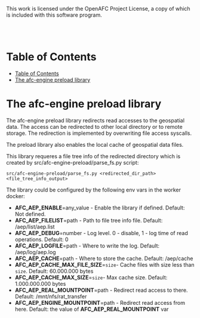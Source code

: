 This work is licensed under the OpenAFC Project License, a copy of which is included with this software program.

<br />
<br />

# Table of Contents
- [Table of Contents](#table-of-contents)
- [The afc-engine preload library](#the-afc-engine-preload-library)
# The afc-engine preload library
The afc-engine preload library redirects read accesses to the geospatial data. The access can be redirected to other local directory or to remote storage. The redirection is implemented by overwriting file access syscalls.

The preload library also enables the local cache of geospatial data files.

This library requeres a file tree info of the redirected directory which is created by src/afc-engine-preload/parse_fs.py script:
```
src/afc-engine-preload/parse_fs.py <redirected_dir_path> <file_tree_info_output>
```

The library could be configured by the following env vars in the worker docker:
- **AFC_AEP_ENABLE**=any_value - Enable the library if defined. Default: Not defined.
- **AFC_AEP_FILELIST**=path - Path to file tree info file. Default: /aep/list/aep.list
- **AFC_AEP_DEBUG**=number - Log level. 0 - disable, 1 - log time of read operations. Default: 0
- **AFC_AEP_LOGFILE**=path - Where to write the log. Default:  /aep/log/aep.log
- **AFC_AEP_CACHE**=path - Where to store the cache. Default:  /aep/cache
- **AFC_AEP_CACHE_MAX_FILE_SIZE**=`size`- Cache files with size less than `size`. Default: 60.000.000 bytes
- **AFC_AEP_CACHE_MAX_SIZE**=`size`- Max cache size. Default: 1.000.000.000 bytes
- **AFC_AEP_REAL_MOUNTPOINT**=path - Redirect read access to there. Default: /mnt/nfs/rat_transfer
- **AFC_AEP_ENGINE_MOUNTPOINT**=path - Redirect read access from here. Default: the value of **AFC_AEP_REAL_MOUNTPOINT** var

